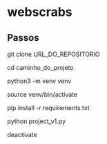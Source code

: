 # webscrabs

## Passos

git clone URL_DO_REPOSITORIO

cd caminho_do_projeto

python3 -m venv venv

source venv/bin/activate

pip install -r requirements.txt

python project_v1.py

deactivate
